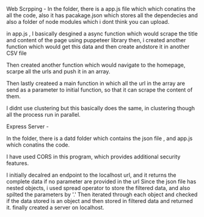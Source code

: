 Web Scrpping - 
In the folder, there is a app.js file which which conatins the all the code, also it has pacakage.json which stores all the dependecies and also a folder of node modules which i dont think you can upload.

in app.js , I basically desgined a async function which would scrape the title and content of the page using puppeteer library 
then, i created another function which would get this data and then create andstore it in another CSV file

Then created another function which would navigate to the homepage, scarpe all the urls and push it in an array.

Then lastly createed a main function in which all the url in the array are send as a parameter to initial function, so that it can scrape the content of them.

I didnt use clustering but this basically does the same, in clustering though all the process run in parallel.

Express Server - 

In the folder, there is a datd folder which contains the json file , and app.js which conatins the code.

I have used CORS in this program, which provides additional security features.

I initially decalred an endpoint to the localhost url, and it returns the complete data if no parameter are provided in the url
Since the json file has nested objects, i used spread operator to store the filtered data, and also spilted the parameters by '.'
Then iterated through each object and checked if the data stored is an object and then stored in filtered data and returned it.
finally created a server on localhost. 
